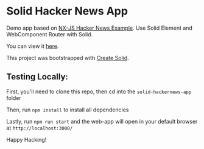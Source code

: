 # Solid Hacker News App

Demo app based on [NX-JS Hacker News Example](https://github.com/nx-js/hackernews-example). Use Solid Element and WebComponent Router with Solid.

You can view it [here](http://ryansolid.github.io/solid-hackernews-app).

This project was bootstrapped with [Create Solid](https://github.com/ryansolid/create-solid).


## Testing Locally:
First, you'll need to clone this repo, then cd into the `solid-hackernews-app` folder

Then, run `npm install` to install all dependencies

Lastly, run `npm run start` and the web-app will open in your default browser at `http://localhost:3000/`

Happy Hacking!
